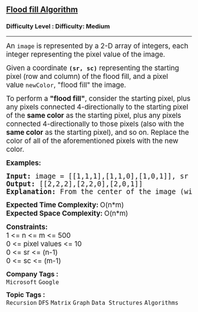<h2><a href="https://www.geeksforgeeks.org/problems/flood-fill-algorithm1856/1?page=1&difficulty=Medium&status=unsolved&sortBy=submissions">Flood fill Algorithm</a></h2><h3>Difficulty Level : Difficulty: Medium</h3><hr><div class="problems_problem_content__Xm_eO"><p><span style="font-size: 14pt;">An&nbsp;<code>image</code>&nbsp;is represented by a 2-D array of integers, each integer representing the pixel value of the image.</span></p>
<p><span style="font-size: 14pt;">Given a coordinate&nbsp;<strong><code>(sr, sc)</code></strong>&nbsp;representing the starting pixel (row and column) of the flood fill, and a pixel value&nbsp;<code>newColor</code>, "flood fill" the image.</span></p>
<p><span style="font-size: 14pt;">To perform a <strong>"flood fill"</strong>, consider the starting pixel, plus any pixels connected 4-directionally to the starting pixel of the <strong>same color</strong> as the starting pixel, plus any pixels connected 4-directionally to those pixels (also with the <strong>same color</strong> as the starting pixel), and so on. Replace the color of all of the aforementioned pixels with the new color.</span></p>
<p><span style="font-size: 14pt;"><strong>Examples:</strong></span></p>
<pre><span style="font-size: 14pt;"><strong>Input: </strong>image = [[1,1,1],[1,1,0],[1,0,1]], sr = 1, sc = 1, newColor = 2.
<strong>Output: </strong>[[2,2,2],[2,2,0],[2,0,1]]
<strong>Explanation: </strong>From the center of the image (with position (sr, sc) = (1, 1)), all pixels connected by a path of the same color as the starting pixel are colored with the new color.Note the bottom corner is not colored 2, because it is not 4-directionally connected to the starting pixel.</span></pre>
<p><span style="font-size: 14pt;"><strong>Expected Time Complexity: </strong>O(n*m)<br><strong>Expected Space Complexity:&nbsp;</strong>O(n*m)</span></p>
<div><span style="font-size: 14pt;"><strong>Constraints:</strong><br>1 &lt;= n &lt;= m &lt;= 500<br>0 &lt;= pixel values &lt;= 10</span></div>
<div><span style="font-size: 14pt;">0 &lt;= sr &lt;= (n-1)</span></div>
<div><span style="font-size: 14pt;">0 &lt;= sc &lt;= (m-1)</span></div></div><p><span style=font-size:18px><strong>Company Tags : </strong><br><code>Microsoft</code>&nbsp;<code>Google</code>&nbsp;<br><p><span style=font-size:18px><strong>Topic Tags : </strong><br><code>Recursion</code>&nbsp;<code>DFS</code>&nbsp;<code>Matrix</code>&nbsp;<code>Graph</code>&nbsp;<code>Data Structures</code>&nbsp;<code>Algorithms</code>&nbsp;